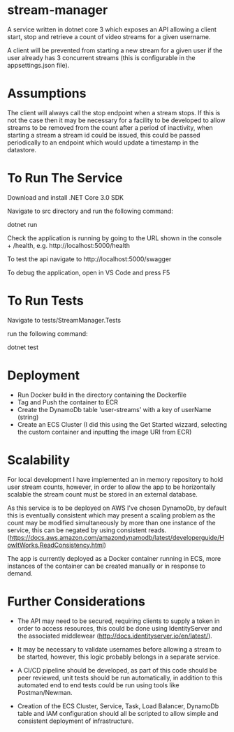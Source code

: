 # stream-manager

A service written in dotnet core 3 which exposes an API allowing a client start, stop and retrieve a count of video streams for a given username.

A client will be prevented from starting a new stream for a given user if the user already has 3 concurrent streams (this is configurable in the appsettings.json file).

# Assumptions

The client will always call the stop endpoint when a stream stops. If this is not the case then it may be necessary for a facility to be developed to allow streams to be removed from the count after a period of inactivity, when starting a stream a stream id could be issued, this could be passed periodically to an endpoint which would update a timestamp in the datastore.

# To Run The Service

Download and install .NET Core 3.0 SDK

Navigate to src directory and run the following command:

dotnet run

Check the application is running by going to the URL shown in the console + /health, e.g. http://localhost:5000/health

To test the api navigate to http://localhost:5000/swagger

To debug the application, open in VS Code and press F5

# To Run Tests
Navigate to tests/StreamManager.Tests

run the following command:

dotnet test

# Deployment

- Run Docker build in the directory containing the Dockerfile
- Tag and Push the container to ECR
- Create the DynamoDb table 'user-streams' with a key of userName (string)
- Create an ECS Cluster (I did this using the Get Started wizzard, selecting the custom container and inputting the image URI from ECR)


# Scalability
For local development I have implemented an in memory repository to hold user stream counts, however, in order to allow the app to be horizontally scalable the stream count must be stored in an external database.

As this service is to be deployed on AWS I've chosen DynamoDb, by default this is eventually consistent which may present a scaling problem as the count may be modified simultaneously by more than one instance of the service, this can be negated by using consistent reads. (https://docs.aws.amazon.com/amazondynamodb/latest/developerguide/HowItWorks.ReadConsistency.html)

The app is currently deployed as a Docker container running in ECS, more instances of the container can be created manually or in response to demand.

# Further Considerations
- The API may need to be secured, requiring clients to supply a token in order to access resources, this could be done using IdentityServer and the associated middlewear (http://docs.identityserver.io/en/latest/).

- It may be necessary to validate usernames before allowing a stream to be started, however, this logic probably belongs in a separate service.

- A CI/CD pipeline should be developed, as part of this code should be peer reviewed, unit tests should be run automatically, in addition to this automated end to end tests could be run using tools like Postman/Newman.

- Creation of the ECS Cluster, Service, Task, Load Balancer, DynamoDb table and IAM configuration should all be scripted to allow simple and consistent deployment of infrastructure.


